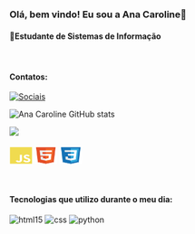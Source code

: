 ### Olá, bem vindo! Eu sou a Ana Caroline👋 <h4>🌱Estudante de Sistemas de Informação</h4></br>

<h4>Contatos:</h4>

[![Sociais](https://img.shields.io/badge/LinkedIn-0077B5?style=for-the-badge&logo=linkedin&logoColor=white)](https://www.linkedin.com/in/ana-caroline-mdm/)

![Ana Caroline GitHub stats](https://github-readme-stats.vercel.app/api?username=AnaCarolineMDM&show_icons=true&theme=cobalt)

 <div>
   <img height="180em" src="https://github-readme-stats.vercel.app/api/top-langs/?username=devemdobro&layout=compact&langs_count=6&theme=merkot"/>
</div>
    

<div style="display: inline_block"><br>
  <img align="center" alt="Js" height="30" width="40" src="https://raw.githubusercontent.com/devicons/devicon/master/icons/javascript/javascript-plain.svg">
  <img align="center" alt="HTML" height="30" width="40" src="https://raw.githubusercontent.com/devicons/devicon/master/icons/html5/html5-original.svg">
  <img align="center" alt="CSS" height="30" width="40" src="https://raw.githubusercontent.com/devicons/devicon/master/icons/css3/css3-original.svg">
</div>
 
<br>

<div style="display: inline_block"></br>
    <h4>Tecnologias que utilizo durante o meu dia:</h4>
    <img olign="center" alt="html15" src="https://img.shields.io/badge/HTML-239120?style=for-the-badge&logo=html5&logoColor=white">
    <img olign="center" alt="css" src="https://img.shields.io/badge/CSS-239120?&style=for-the-badge&logo=css3&logoColor=white">
    <img olign="center" alt="python" src="https://img.shields.io/badge/Python-3776AB?style=for-the-badge&logo=python&logoColor=white">
</div>
